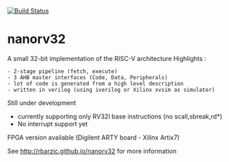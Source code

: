 [![Build Status](https://travis-ci.org/rbarzic/nanorv32.svg?branch=master)](https://travis-ci.org/rbarzic/nanorv32)

# nanorv32
A small 32-bit implementation of the RISC-V architecture
Highlights :

    - 2-stage pipeline (fetch, execute)
    - 3 AHB master interfaces (Code, Data, Peripherals)
    - lot of code is generated from a high level description
    - written in verilog (using iverilog or Xilinx xvsim as simulator)

Still under development

  - currently supporting only RV32I base instructions (no scall,sbreak,rd*)
  - No interrupt support yet

FPGA version available (Digilent ARTY board - Xilinx Artix7)


See http://rbarzic.github.io/nanorv32 for more information
